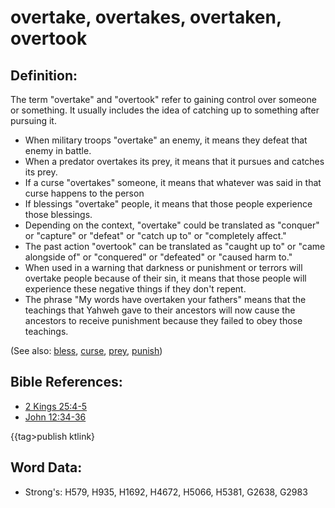 # overtake, overtakes, overtaken, overtook #

## Definition: ##

The term "overtake" and "overtook" refer to gaining control over someone or something. It usually includes the idea of catching up to something after pursuing it.

* When military troops "overtake" an enemy, it means they defeat that enemy in battle.
* When a predator overtakes its prey, it means that it pursues and catches its prey.
* If a curse "overtakes" someone, it means that whatever was said in that curse happens to the person
* If blessings "overtake" people, it means that those people experience those blessings. 
* Depending on the context, "overtake" could be translated as "conquer" or "capture" or "defeat" or "catch up to" or "completely affect."
* The past action "overtook" can be translated as "caught up to" or "came alongside of" or "conquered" or "defeated" or "caused harm to."
* When used in a warning that darkness or punishment or terrors will overtake people because of their sin, it means that those people will experience these negative things if they don't repent.
* The phrase "My words have overtaken your fathers" means that the teachings that Yahweh gave to their ancestors will now cause the ancestors to receive punishment because they failed to obey those teachings.

(See also: [bless](../kt/bless.md), [curse](../kt/curse.md), [prey](../other/prey.md), [punish](../other/punish.md))

## Bible References: ##

* [2 Kings 25:4-5](rc://en/tn/help/2ki/25/04)
* [John 12:34-36](rc://en/tn/help/jhn/12/34)

{{tag>publish ktlink}

## Word Data: ##

* Strong's: H579, H935, H1692, H4672, H5066, H5381, G2638, G2983
